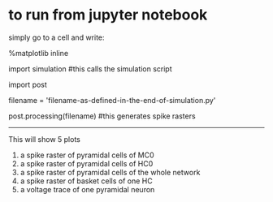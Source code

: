 # to run from jupyter notebook

simply go to a cell and write:

%matplotlib inline

import simulation                 #this calls the simulation script 

import post

filename = 'filename-as-defined-in-the-end-of-simulation.py'

post.processing(filename)        #this generates spike rasters


____________

This will show 5 plots
1. a spike raster of pyramidal cells of MC0
2. a spike raster of pyramidal cells of HC0
3. a spike raster of pyramidal cells of the whole network
4. a spike raster of basket cells of one HC
5. a voltage trace of one pyramidal neuron
